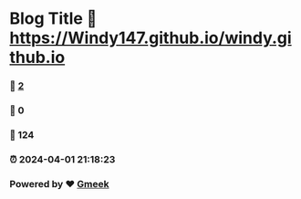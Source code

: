 # Blog Title :link: https://Windy147.github.io/windy.github.io 
### :page_facing_up: [2](https://Windy147.github.io/windy.github.io/tag.html) 
### :speech_balloon: 0 
### :hibiscus: 124 
### :alarm_clock: 2024-04-01 21:18:23 
### Powered by :heart: [Gmeek](https://github.com/Meekdai/Gmeek)
